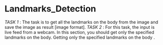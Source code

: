 # Landmarks_Detection
  *TASK 1* : The task  is to get all the landmarks on the body from the image and save the image as result [image format].    *TASK 2* : For this task, the input is live feed from a webcam. In this section, you should get only  the specified landmarks on the body. Getting only  the specified landmarks on the body .

